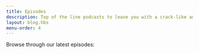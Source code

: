 ```yaml
---
title: Episodes
description: Top of the line podcasts to leave you with a crack-like addiction for more!
layout: blog.hbs
menu-order: 4
---
```


Browse through our latest episodes:
